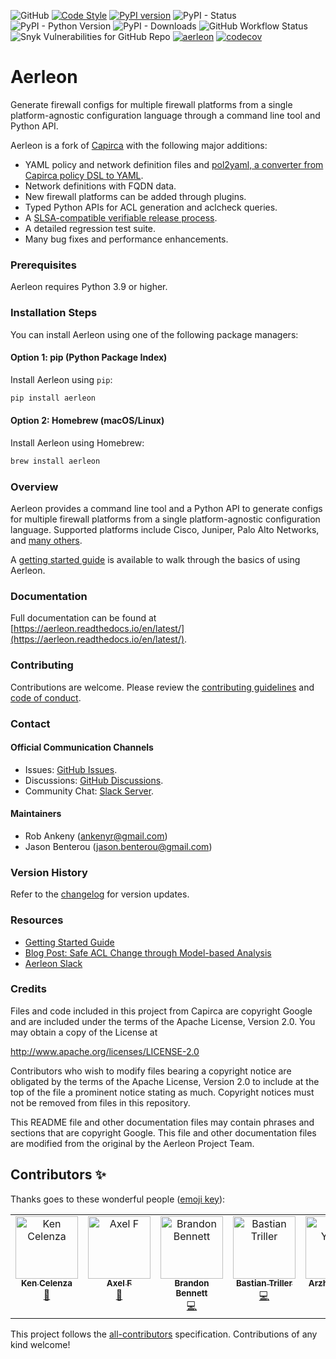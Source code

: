 ![GitHub](https://img.shields.io/github/license/aerleon/aerleon) [![Code Style](https://img.shields.io/badge/code%20style-black-000000.svg)](https://github.com/ambv/black)
[![PyPI version](https://badge.fury.io/py/aerleon.svg)](https://badge.fury.io/py/aerleon) ![PyPI - Status](https://img.shields.io/pypi/status/aerleon) ![PyPI - Python Version](https://img.shields.io/pypi/pyversions/aerleon) ![PyPI - Downloads](https://img.shields.io/pypi/dm/aerleon)
![GitHub Workflow Status](https://img.shields.io/github/actions/workflow/status/aerleon/aerleon/release.yml) ![Snyk Vulnerabilities for GitHub Repo](https://img.shields.io/snyk/vulnerabilities/github/aerleon/aerleon) [![aerleon](https://snyk.io/advisor/python/aerleon/badge.svg)](https://snyk.io/advisor/python/aerleon) [![codecov](https://codecov.io/gh/aerleon/aerleon/branch/main/graph/badge.svg?token=C13SR6GMTD)](https://codecov.io/gh/aerleon/aerleon)

# Aerleon

Generate firewall configs for multiple firewall platforms from a single platform-agnostic configuration language through a command line tool and Python API.

Aerleon is a fork of [Capirca](https://github.com/google/capirca) with the following major additions:
- YAML policy and network definition files and [pol2yaml, a converter from Capirca policy DSL to YAML](https://github.com/aerleon/pol2yaml).
- Network definitions with FQDN data.
- New firewall platforms can be added through plugins.
- Typed Python APIs for ACL generation and aclcheck queries.
- A [SLSA-compatible verifiable release process](https://aerleon.readthedocs.io/en/latest/install/#verifying-installation).
- A detailed regression test suite.
- Many bug fixes and performance enhancements.

### Prerequisites
Aerleon requires Python 3.9 or higher.

### Installation Steps
You can install Aerleon using one of the following package managers:

#### Option 1: pip (Python Package Index)
Install Aerleon using `pip`:
```bash
pip install aerleon
```

#### Option 2: Homebrew (macOS/Linux)
Install Aerleon using Homebrew:
```bash
brew install aerleon
```

### Overview
Aerleon provides a command line tool and a Python API to generate configs for multiple firewall platforms from a single platform-agnostic configuration language. Supported platforms include Cisco, Juniper, Palo Alto Networks, and [many others](https://aerleon.readthedocs.io/en/latest/#core-supported-generators).

A [getting started guide](https://aerleon.readthedocs.io/en/latest/getting_started/) is available to walk through the basics of using Aerleon.

### Documentation
Full documentation can be found at [https://aerleon.readthedocs.io/en/latest/](https://aerleon.readthedocs.io/en/latest/).

### Contributing
Contributions are welcome. Please review the [contributing guidelines](https://aerleon.readthedocs.io/en/latest/contributing/) and [code of conduct](https://github.com/aerleon/aerleon/blob/main/CODE_OF_CONDUCT.md).

### Contact
#### Official Communication Channels
- Issues: [GitHub Issues](https://github.com/aerleon/aerleon/issues).
- Discussions: [GitHub Discussions](https://github.com/aerleon/aerleon/discussions).
- Community Chat: [Slack Server](https://join.slack.com/t/aerleon/shared_invite/zt-1ngckm6oj-cK7yj63A~JgqjixEui2Vhw).

#### Maintainers
- Rob Ankeny ([ankenyr@gmail.com](mailto:ankenyr@gmail.com))
- Jason Benterou ([jason.benterou@gmail.com](mailto:jason.benterou@gmail.com))

### Version History
Refer to the [changelog](https://github.com/aerleon/aerleon/releases) for version updates.

### Resources
- [Getting Started Guide](https://aerleon.readthedocs.io/en/latest/getting_started/)
- [Blog Post: Safe ACL Change through Model-based Analysis](https://tech.ebayinc.com/engineering/safe-acl-change-through-model-based-analysis/)
- [Aerleon Slack](https://join.slack.com/t/aerleon/shared_invite/zt-1ngckm6oj-cK7yj63A~JgqjixEui2Vhw)

### Credits
Files and code included in this project from Capirca are copyright Google and
are included under the terms of the Apache License, Version 2.0. You may obtain
a copy of the License at

  <http://www.apache.org/licenses/LICENSE-2.0>

Contributors who wish to modify files bearing a copyright notice are obligated
by the terms of the Apache License, Version 2.0 to include at the top of the
file a prominent notice stating as much. Copyright notices must not be removed
from files in this repository.

This README file and other documentation files may contain phrases and sections that are copyright Google.
This file and other documentation files are modified from the original by the Aerleon Project Team.
## Contributors ✨

Thanks goes to these wonderful people ([emoji key](https://allcontributors.org/docs/en/emoji-key)):

<!-- ALL-CONTRIBUTORS-LIST:START - Do not remove or modify this section -->
<!-- prettier-ignore-start -->
<!-- markdownlint-disable -->
<table>
  <tbody>
    <tr>
      <td align="center" valign="top" width="14.28%"><a href="https://github.com/itdependsnetworks"><img src="https://avatars.githubusercontent.com/u/9260483?v=4?s=100" width="100px;" alt="Ken Celenza"/><br /><sub><b>Ken Celenza</b></sub></a><br /><a href="https://github.com/aerleon/aerleon/commits?author=itdependsnetworks" title="Documentation">📖</a></td>
      <td align="center" valign="top" width="14.28%"><a href="https://github.com/fischa"><img src="https://avatars.githubusercontent.com/u/11302991?v=4?s=100" width="100px;" alt="Axel F"/><br /><sub><b>Axel F</b></sub></a><br /><a href="https://github.com/aerleon/aerleon/commits?author=fischa" title="Documentation">📖</a></td>
      <td align="center" valign="top" width="14.28%"><a href="https://hachyderm.io/@nemith"><img src="https://avatars.githubusercontent.com/u/349360?v=4?s=100" width="100px;" alt="Brandon Bennett"/><br /><sub><b>Brandon Bennett</b></sub></a><br /><a href="https://github.com/aerleon/aerleon/commits?author=nemith" title="Code">💻</a></td>
      <td align="center" valign="top" width="14.28%"><a href="https://github.com/btriller"><img src="https://avatars.githubusercontent.com/u/851727?v=4?s=100" width="100px;" alt="Bastian Triller"/><br /><sub><b>Bastian Triller</b></sub></a><br /><a href="https://github.com/aerleon/aerleon/commits?author=btriller" title="Code">💻</a></td>
      <td align="center" valign="top" width="14.28%"><a href="https://github.com/XioNoX"><img src="https://avatars.githubusercontent.com/u/688817?v=4?s=100" width="100px;" alt="Arzhel Younsi"/><br /><sub><b>Arzhel Younsi</b></sub></a><br /><a href="https://github.com/aerleon/aerleon/commits?author=XioNoX" title="Code">💻</a></td>
      <td align="center" valign="top" width="14.28%"><a href="https://github.com/ProtonBruno"><img src="https://avatars.githubusercontent.com/u/105855897?v=4?s=100" width="100px;" alt="ProtonBruno"/><br /><sub><b>ProtonBruno</b></sub></a><br /><a href="https://github.com/aerleon/aerleon/commits?author=ProtonBruno" title="Code">💻</a></td>
      <td align="center" valign="top" width="14.28%"><a href="https://github.com/loulecrivain"><img src="https://avatars.githubusercontent.com/u/43913579?v=4?s=100" width="100px;" alt="Lou Lecrivain"/><br /><sub><b>Lou Lecrivain</b></sub></a><br /><a href="https://github.com/aerleon/aerleon/commits?author=loulecrivain" title="Code">💻</a> <a href="https://github.com/aerleon/aerleon/commits?author=loulecrivain" title="Documentation">📖</a></td>
    </tr>
  </tbody>
</table>

<!-- markdownlint-restore -->
<!-- prettier-ignore-end -->

<!-- ALL-CONTRIBUTORS-LIST:END -->

This project follows the [all-contributors](https://github.com/all-contributors/all-contributors) specification. Contributions of any kind welcome!
